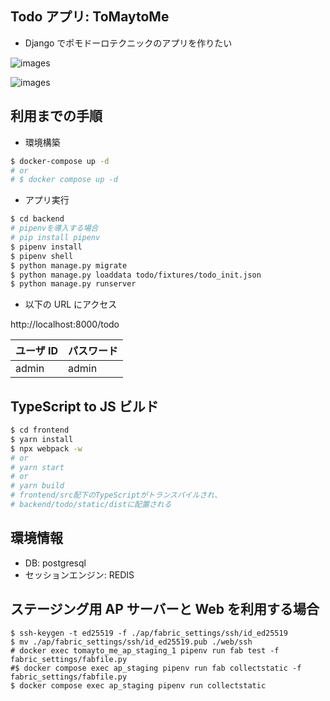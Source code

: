 ## Todo アプリ: ToMaytoMe

- Django でポモドーロテクニックのアプリを作りたい

![images](http://www.rinsymbol.sakura.ne.jp/github_images/tomaytome/tomaytome_01.png)

![images](http://www.rinsymbol.sakura.ne.jp/github_images/tomaytome/tomaytome_04.png)

## 利用までの手順

- 環境構築

```sh
$ docker-compose up -d
# or
# $ docker compose up -d
```

- アプリ実行

```sh
$ cd backend
# pipenvを導入する場合
# pip install pipenv
$ pipenv install
$ pipenv shell
$ python manage.py migrate
$ python manage.py loaddata todo/fixtures/todo_init.json
$ python manage.py runserver
```

- 以下の URL にアクセス

http://localhost:8000/todo

| ユーザ ID | パスワード |
| --------- | ---------- |
| admin     | admin      |

## TypeScript to JS ビルド

```sh
$ cd frontend
$ yarn install
$ npx webpack -w
# or
# yarn start
# or
# yarn build
# frontend/src配下のTypeScriptがトランスパイルされ、
# backend/todo/static/distに配置される
```

## 環境情報

- DB: postgresql
- セッションエンジン: REDIS

## ステージング用 AP サーバーと Web を利用する場合

```shell
$ ssh-keygen -t ed25519 -f ./ap/fabric_settings/ssh/id_ed25519
$ mv ./ap/fabric_settings/ssh/id_ed25519.pub ./web/ssh
# docker exec tomayto_me_ap_staging_1 pipenv run fab test -f fabric_settings/fabfile.py
#$ docker compose exec ap_staging pipenv run fab collectstatic -f fabric_settings/fabfile.py
$ docker compose exec ap_staging pipenv run collectstatic
```
